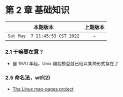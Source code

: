 # 第 2 章 基础知识

|本期版本| 上期版本
|:---:|:---:
`Sat May  7 21:45:53 CST 2022` | -

### 2.1 干嘛要在意？

* 自 1970 年起，Unix 编程模型就已经以某种形式存在了


### 2.5 命名法，wtf(2)

* [The Linux man-pages project](https://www.kernel.org/doc/man-pages/)